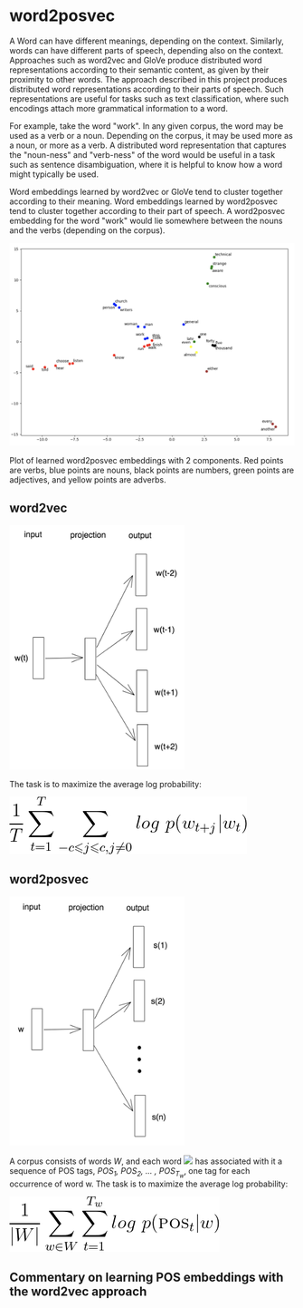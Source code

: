 # word2posvec

A Word can have different meanings, depending on the context. Similarly,
words can have different parts of speech, depending also on the context.
Approaches such as word2vec and GloVe produce distributed word
representations according to their semantic content, as given by their
proximity to other words. The approach described in this project
produces distributed word representations according to their parts of
speech. Such representations are useful for tasks such as text
classification, where such encodings attach more grammatical information
to a word.

For example, take the word "work". In any given corpus, the word may be
used as a verb or a noun. Depending on the corpus, it may be used more
as a noun, or more as a verb. A distributed word representation that
captures the "noun-ness" and "verb-ness" of the word would be useful in
a task such as sentence disambiguation, where it is helpful to know how
a word might typically be used.

Word embeddings learned by word2vec or GloVe tend to cluster together
according to their meaning. Word embeddings learned by word2posvec tend
to cluster together according to their part of speech. A word2posvec
embedding for the word "work" would lie somewhere between the nouns and
the verbs (depending on the corpus).

![Results](resources/brown.top5k.dim2.png)

Plot of learned word2posvec embeddings with 2 components. Red points are
verbs, blue points are nouns, black points are numbers, green points are
adjectives, and yellow points are adverbs.

## word2vec

<img src="resources/word2vec.png" alt="word2vec" width="310"/>

The task is to maximize the average log probability:

![\frac{1}{T}\sum_{t=1}^{T}\sum_{-c \leqslant j \leqslant c, j \neq 0}log \ p(w_{t+j}|w_{t})](resources/eqn1.png)

## word2posvec

<img src="resources/word2posvec.png" alt="word2posvec" width="310"/>

A corpus consists of words _*W*_, and each word <img src="https://render.githubusercontent.com/render/math?math=w%20\in%20W"/> has associated with it
a sequence of POS tags, _*POS<sub>1</sub>, POS<sub>2</sub>, ... , POS<sub>T<sub>w</sub></sub>*_, one tag for each
occurrence of word w. The task is to maximize the average log
probability:

![\frac{1}{\left | W \right |}\sum_{w \in W}\sum_{t=1}^{T_{w}}log \ p(\textsc{pos}_{t}|w)](resources/eqn2.png)

## Commentary on learning POS embeddings with the word2vec approach
